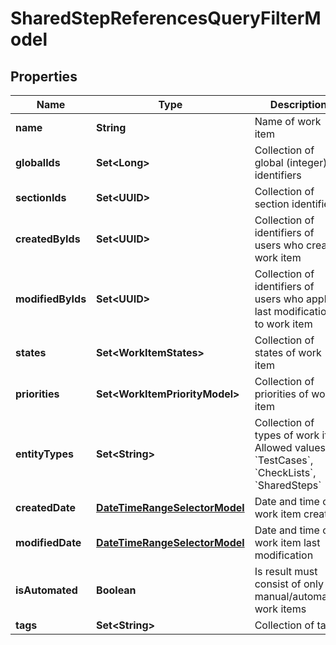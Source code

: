 

# SharedStepReferencesQueryFilterModel


## Properties

| Name | Type | Description | Notes |
|------------ | ------------- | ------------- | -------------|
|**name** | **String** | Name of work item |  [optional] |
|**globalIds** | **Set&lt;Long&gt;** | Collection of global (integer) identifiers |  [optional] |
|**sectionIds** | **Set&lt;UUID&gt;** | Collection of section identifiers |  [optional] |
|**createdByIds** | **Set&lt;UUID&gt;** | Collection of identifiers of users who created work item |  [optional] |
|**modifiedByIds** | **Set&lt;UUID&gt;** | Collection of identifiers of users who applied last modification to work item |  [optional] |
|**states** | **Set&lt;WorkItemStates&gt;** | Collection of states of work item |  [optional] |
|**priorities** | **Set&lt;WorkItemPriorityModel&gt;** | Collection of priorities of work item |  [optional] |
|**entityTypes** | **Set&lt;String&gt;** | Collection of types of work item   Allowed values: &#x60;TestCases&#x60;, &#x60;CheckLists&#x60;, &#x60;SharedSteps&#x60; |  [optional] |
|**createdDate** | [**DateTimeRangeSelectorModel**](DateTimeRangeSelectorModel.md) | Date and time of work item creation |  [optional] |
|**modifiedDate** | [**DateTimeRangeSelectorModel**](DateTimeRangeSelectorModel.md) | Date and time of work item last modification |  [optional] |
|**isAutomated** | **Boolean** | Is result must consist of only manual/automated work items |  [optional] |
|**tags** | **Set&lt;String&gt;** | Collection of tags |  [optional] |



